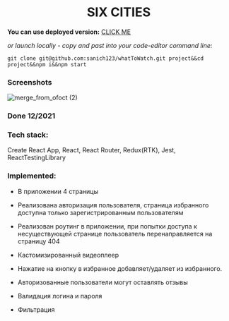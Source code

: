 <h1 align="center">SIX CITIES</h1>

**You can use deployed version:** [CLICK ME](https://what-to-watch-two.vercel.app)

*or launch locally - copy and past into your code-editor command line:*

`git clone git@github.com:sanich123/whatToWatch.git project&&cd project&&npm i&&npm start`

### Screenshots

![merge_from_ofoct (2)](https://user-images.githubusercontent.com/70276651/227767121-a76acb70-21d5-4a8c-9d07-66a432bd5443.jpg)

### Done 12/2021

### Tech stack:
Create React App, React, React Router, Redux(RTK), Jest, ReactTestingLibrary

### Implemented:

* В приложении 4 страницы

* Реализована авторизация пользователя, страница избранного доступна только зарегистрированным пользователям

* Реализован роутинг в приложении, при попытки доступа к несуществующей странице пользователь перенаправляется на страницу 404

* Кастомизированный видеоплеер

* Нажатие на кнопку в избранное добавляет/удаляет из избранного.

* Авторизованные пользователи могут оставлять отзывы

* Валидация логина и пароля

* Фильтрация

